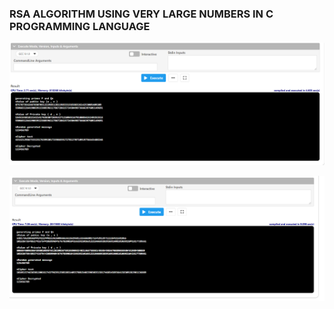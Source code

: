 ### RSA ALGORITHM USING VERY LARGE NUMBERS IN C PROGRAMMING LANGUAGE

![Output 1](OUTPUT-1.png)

![Output 2](OUTPUT-2.png)

